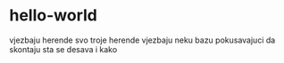 # hello-world
vjezbaju herende svo troje
herende vjezbaju neku bazu pokusavajuci da skontaju sta se desava i kako
